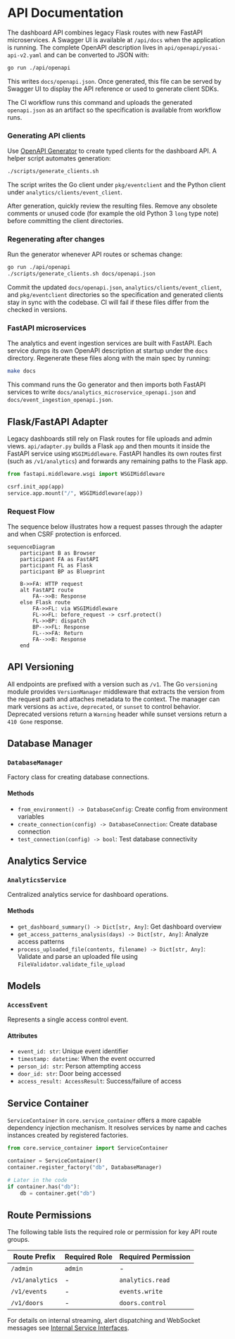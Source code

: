# API Documentation

The dashboard API combines legacy Flask routes with new FastAPI microservices.
A Swagger UI is available at `/api/docs` when the application is running. The
complete OpenAPI description lives in `api/openapi/yosai-api-v2.yaml` and can be
converted to JSON with:

```bash
go run ./api/openapi
```

This writes `docs/openapi.json`. Once generated, this file can be served
by Swagger UI to display the API reference or used to generate client SDKs.

The CI workflow runs this command and uploads the generated `openapi.json` as an
artifact so the specification is available from workflow runs.

### Generating API clients

Use [OpenAPI Generator](https://openapi-generator.tech/) to create typed clients
for the dashboard API. A helper script automates generation:

```bash
./scripts/generate_clients.sh
```

The script writes the Go client under `pkg/eventclient` and the Python client
under `analytics/clients/event_client`.

After generation, quickly review the resulting files.  Remove any obsolete
comments or unused code (for example the old Python 3 ``long`` type note) before
committing the client directories.

### Regenerating after changes
Run the generator whenever API routes or schemas change:

```bash
go run ./api/openapi
./scripts/generate_clients.sh docs/openapi.json
```

Commit the updated `docs/openapi.json`, `analytics/clients/event_client`, and
`pkg/eventclient` directories so the specification and generated clients stay in
sync with the codebase. CI will fail if these files differ from the checked in
versions.

### FastAPI microservices

The analytics and event ingestion services are built with FastAPI. Each
service dumps its own OpenAPI description at startup under the `docs`
directory. Regenerate these files along with the main spec by running:

```bash
make docs
```

This command runs the Go generator and then imports both FastAPI services to
write `docs/analytics_microservice_openapi.json` and
`docs/event_ingestion_openapi.json`.

## Flask/FastAPI Adapter

Legacy dashboards still rely on Flask routes for file uploads and admin views.
`api/adapter.py` builds a Flask `app` and then mounts it inside the FastAPI
service using `WSGIMiddleware`. FastAPI handles its own routes first (such as
`/v1/analytics`) and forwards any remaining paths to the Flask app.

```python
from fastapi.middleware.wsgi import WSGIMiddleware

csrf.init_app(app)
service.app.mount("/", WSGIMiddleware(app))
```

### Request Flow

The sequence below illustrates how a request passes through the adapter and when
CSRF protection is enforced.

```mermaid
sequenceDiagram
    participant B as Browser
    participant FA as FastAPI
    participant FL as Flask
    participant BP as Blueprint

    B->>FA: HTTP request
    alt FastAPI route
        FA-->>B: Response
    else Flask route
        FA->>FL: via WSGIMiddleware
        FL->>FL: before_request -> csrf.protect()
        FL->>BP: dispatch
        BP-->>FL: Response
        FL-->>FA: Return
        FA-->>B: Response
    end
```


## API Versioning

All endpoints are prefixed with a version such as `/v1`.
The Go `versioning` module provides `VersionManager` middleware that extracts
the version from the request path and attaches metadata to the context. The
manager can mark versions as `active`, `deprecated`, or `sunset` to control
behavior. Deprecated versions return a `Warning` header while sunset versions
return a `410 Gone` response.

## Database Manager

### `DatabaseManager`

Factory class for creating database connections.

#### Methods

- `from_environment() -> DatabaseConfig`: Create config from environment variables
- `create_connection(config) -> DatabaseConnection`: Create database connection
- `test_connection(config) -> bool`: Test database connectivity

## Analytics Service

### `AnalyticsService`

Centralized analytics service for dashboard operations.

#### Methods

- `get_dashboard_summary() -> Dict[str, Any]`: Get dashboard overview
- `get_access_patterns_analysis(days) -> Dict[str, Any]`: Analyze access patterns
- `process_uploaded_file(contents, filename) -> Dict[str, Any]`: Validate and parse an uploaded file using `FileValidator.validate_file_upload`

## Models

### `AccessEvent`

Represents a single access control event.

#### Attributes

- `event_id: str`: Unique event identifier
- `timestamp: datetime`: When the event occurred
- `person_id: str`: Person attempting access
- `door_id: str`: Door being accessed
- `access_result: AccessResult`: Success/failure of access

## Service Container

`ServiceContainer` in `core.service_container` offers a more capable
dependency injection mechanism. It resolves services by name and caches
instances created by registered factories.

```python
from core.service_container import ServiceContainer

container = ServiceContainer()
container.register_factory("db", DatabaseManager)

# Later in the code
if container.has("db"):
    db = container.get("db")
```

## Route Permissions

The following table lists the required role or permission for key API route groups.

| Route Prefix | Required Role | Required Permission |
|--------------|---------------|--------------------|
| `/admin` | `admin` | - |
| `/v1/analytics` | - | `analytics.read` |
| `/v1/events` | - | `events.write` |
| `/v1/doors` | - | `doors.control` |

For details on internal streaming, alert dispatching and WebSocket messages see
[Internal Service Interfaces](internal_services.md).
